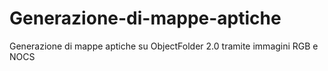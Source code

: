 # Generazione-di-mappe-aptiche
Generazione di mappe aptiche su ObjectFolder 2.0 tramite immagini RGB e NOCS

